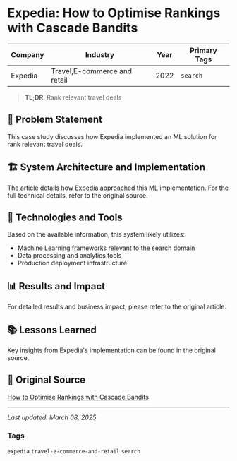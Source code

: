 # Expedia: How to Optimise Rankings with Cascade Bandits

| Company | Industry | Year | Primary Tags | 
|---------|----------|------|--------------|
| Expedia | Travel,E-commerce and retail | 2022 | `search` |

> **TL;DR**: Rank relevant travel deals

## 📝 Problem Statement

This case study discusses how Expedia implemented an ML solution for rank relevant travel deals.

## 🏗️ System Architecture and Implementation

The article details how Expedia approached this ML implementation. For the full technical details, refer to the original source.

## 🔧 Technologies and Tools

Based on the available information, this system likely utilizes:

- Machine Learning frameworks relevant to the search domain
- Data processing and analytics tools
- Production deployment infrastructure

## 📊 Results and Impact

For detailed results and business impact, please refer to the original article.

## 📚 Lessons Learned

Key insights from Expedia's implementation can be found in the original source.

## 🔗 Original Source

[How to Optimise Rankings with Cascade Bandits](https://medium.com/expedia-group-tech/how-to-optimise-rankings-with-cascade-bandits-5d92dfa0f16b)

---

*Last updated: March 08, 2025*

### Tags

`expedia` `travel-e-commerce-and-retail` `search`
